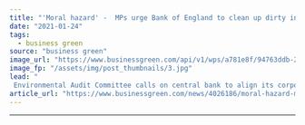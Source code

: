 ```yaml
---
title: "'Moral hazard' -  MPs urge Bank of England to clean up dirty investments ahead of COP26"
date: "2021-01-24"
tags: 
  - business green
source: "business green"
image_url: "https://www.businessgreen.com/api/v1/wps/a781e8f/94763ddb-2284-4b8d-8410-f504afded0a6/7/20190502-085936-185x114.jpg"
image_fp: "/assets/img/post_thumbnails/3.jpg"
lead: "
 Environmental Audit Committee calls on central bank to align its corporate bond purchasing programme with global climate goals ..."
article_url: "https://www.businessgreen.com/news/4026186/moral-hazard-mps-urge-bank-england-clean-dirty-investments-ahead-cop26"
---
```


---
